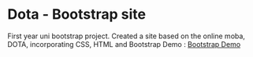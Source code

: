 # Dota -  Bootstrap site
First year uni bootstrap project. Created a site based on the online moba, DOTA, incorporating CSS, HTML and Bootstrap 
Demo : [Bootstrap Demo](https://talha.me/pr_dota)
